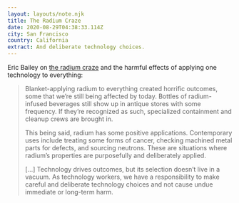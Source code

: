```yaml
---
layout: layouts/note.njk
title: The Radium Craze
date: 2020-08-29T04:38:33.114Z
city: San Francisco
country: California
extract: And deliberate technology choices.
---
```


Eric Bailey on [the radium craze](https://ericwbailey.design/writing/the-radium-craze.html) and the harmful effects of applying one technology to everything:

> Blanket-applying radium to everything created horrific outcomes, some that we’re still being affected by today. Bottles of radium-infused beverages still show up in antique stores with some frequency. If they’re recognized as such, specialized containment and cleanup crews are brought in.
>
> This being said, radium has some positive applications. Contemporary uses include treating some forms of cancer, checking machined metal parts for defects, and sourcing neutrons. These are situations where radium’s properties are purposefully and deliberately applied.
>
> [...] Technology drives outcomes, but its selection doesn’t live in a vacuum. As technology workers, we have a responsibility to make careful and deliberate technology choices and not cause undue immediate or long-term harm.
